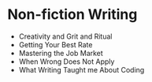 # Non-fiction Writing

+ Creativity and Grit and Ritual
+ Getting Your Best Rate
+ Mastering the Job Market
+ When Wrong Does Not Apply
+ What Writing Taught me About Coding